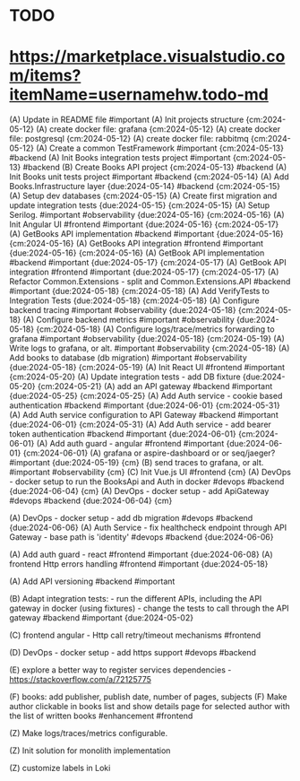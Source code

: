 # TODO
# https://marketplace.visualstudio.com/items?itemName=usernamehw.todo-md

(A) Update in README file #important
(A) Init projects structure {cm:2024-05-12}
(A) create docker file: grafana {cm:2024-05-12}
(A) create docker file: postgresql {cm:2024-05-12}
(A) create docker file: rabbitmq {cm:2024-05-12}
(A) Create a common TestFramework #important {cm:2024-05-13} #backend
(A) Init Books integration tests project #important {cm:2024-05-13} #backend
(B) Create Books API project {cm:2024-05-13} #backend
(A) Init Books unit tests project #important #backend {cm:2024-05-14}
(A) Add Books.Infrastructure layer {due:2024-05-14} #backend {cm:2024-05-15}
(A) Setup dev databases {cm:2024-05-15}
(A) Create first migration and update integration tests {due:2024-05-15} {cm:2024-05-15}
(A) Setup Serilog. #important #observability {due:2024-05-16} {cm:2024-05-16}
(A) Init Angular UI #frontend #important {due:2024-05-16} {cm:2024-05-17}
(A) GetBooks API implementation #backend #important {due:2024-05-16} {cm:2024-05-16}
(A) GetBooks API integration #frontend #important {due:2024-05-16} {cm:2024-05-16}
(A) GetBook API implementation #backend #important {due:2024-05-17} {cm:2024-05-17}
(A) GetBook API integration #frontend #important {due:2024-05-17} {cm:2024-05-17}
(A) Refactor Common.Extensions - split and Common.Extensions.API #backend #important {due:2024-05-18} {cm:2024-05-18}
(A) Add VerifyTests to Integration Tests {due:2024-05-18} {cm:2024-05-18}
(A) Configure backend tracing #important #observability {due:2024-05-18} {cm:2024-05-18}
(A) Configure backend metrics #important #observability {due:2024-05-18} {cm:2024-05-18}
(A) Configure logs/trace/metrics forwarding to grafana #important #observability {due:2024-05-18} {cm:2024-05-19}
(A) Write logs to grafana, or alt. #important #observability {cm:2024-05-18}
(A) Add books to database (db migration) #important #observability {due:2024-05-18} {cm:2024-05-19}
(A) Init React UI #frontend #important {cm:2024-05-20}
(A) Update integration tests - add DB fixture {due:2024-05-20} {cm:2024-05-21}
(A) add an API gateway #backend #important {due:2024-05-25} {cm:2024-05-25}
(A) Add Auth service - cookie based authentication #backend #important {due:2024-06-01} {cm:2024-05-31}
(A) Add Auth service configuration to API Gateway #backend #important {due:2024-06-01} {cm:2024-05-31}
(A) Add Auth service - add bearer token authentication #backend #important {due:2024-06-01} {cm:2024-06-01}
(A) Add auth guard - angular #frontend #important {due:2024-06-01} {cm:2024-06-01}
(A) grafana or aspire-dashboard or or seq/jaeger? #important {due:2024-05-19} {cm}
(B) send traces to grafana, or alt. #important #observability {cm}
(C) Init Vue.js UI #frontend {cm}
(A) DevOps - docker setup to run the BooksApi and Auth in docker #devops #backend {due:2024-06-04} {cm}
(A) DevOps - docker setup - add ApiGateway #devops #backend {due:2024-06-04} {cm}

(A) DevOps - docker setup - add db migration  #devops #backend {due:2024-06-06}
(A) Auth Service - fix healthcheck endpoint through API Gateway - base path is 'identity'  #devops #backend {due:2024-06-06}

(A) Add auth guard - react #frontend #important {due:2024-06-08}
(A) frontend Http errors handling #frontend #important {due:2024-05-18}

(A) Add API versioning  #backend #important

(B) Adapt integration tests: - run the different APIs, including the API gateway in docker (using fixtures) - change the tests to call through the API gateway #backend #important {due:2024-05-02}

(C) frontend angular - Http call retry/timeout mechanisms #frontend

(D) DevOps - docker setup - add https support #devops #backend

(E) explore a better way to register services dependencies - https://stackoverflow.com/a/72125775

(F) books: add publisher, publish date, number of pages, subjects
(F) Make author clickable in books list and show details page for selected author with the list of written books #enhancement #frontend


(Z) Make logs/traces/metrics configurable.

(Z) Init solution for monolith implementation

(Z) customize labels in Loki